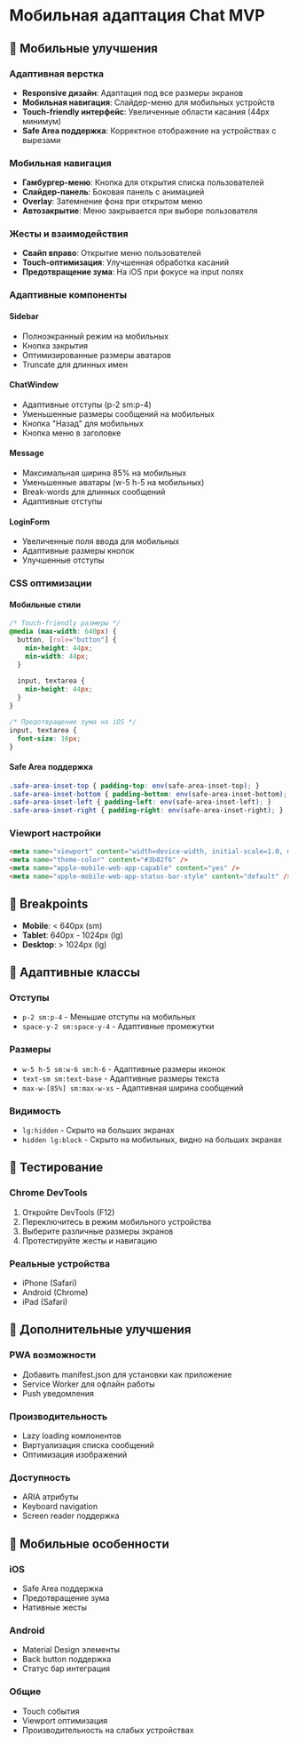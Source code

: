 # Мобильная адаптация Chat MVP

## 📱 Мобильные улучшения

### Адаптивная верстка
- **Responsive дизайн**: Адаптация под все размеры экранов
- **Мобильная навигация**: Слайдер-меню для мобильных устройств
- **Touch-friendly интерфейс**: Увеличенные области касания (44px минимум)
- **Safe Area поддержка**: Корректное отображение на устройствах с вырезами

### Мобильная навигация
- **Гамбургер-меню**: Кнопка для открытия списка пользователей
- **Слайдер-панель**: Боковая панель с анимацией
- **Overlay**: Затемнение фона при открытом меню
- **Автозакрытие**: Меню закрывается при выборе пользователя

### Жесты и взаимодействия
- **Свайп вправо**: Открытие меню пользователей
- **Touch-оптимизация**: Улучшенная обработка касаний
- **Предотвращение зума**: На iOS при фокусе на input полях

### Адаптивные компоненты

#### Sidebar
- Полноэкранный режим на мобильных
- Кнопка закрытия
- Оптимизированные размеры аватаров
- Truncate для длинных имен

#### ChatWindow
- Адаптивные отступы (p-2 sm:p-4)
- Уменьшенные размеры сообщений на мобильных
- Кнопка "Назад" для мобильных
- Кнопка меню в заголовке

#### Message
- Максимальная ширина 85% на мобильных
- Уменьшенные аватары (w-5 h-5 на мобильных)
- Break-words для длинных сообщений
- Адаптивные отступы

#### LoginForm
- Увеличенные поля ввода для мобильных
- Адаптивные размеры кнопок
- Улучшенные отступы

### CSS оптимизации

#### Мобильные стили
```css
/* Touch-friendly размеры */
@media (max-width: 640px) {
  button, [role="button"] {
    min-height: 44px;
    min-width: 44px;
  }
  
  input, textarea {
    min-height: 44px;
  }
}

/* Предотвращение зума на iOS */
input, textarea {
  font-size: 16px;
}
```

#### Safe Area поддержка
```css
.safe-area-inset-top { padding-top: env(safe-area-inset-top); }
.safe-area-inset-bottom { padding-bottom: env(safe-area-inset-bottom); }
.safe-area-inset-left { padding-left: env(safe-area-inset-left); }
.safe-area-inset-right { padding-right: env(safe-area-inset-right); }
```

### Viewport настройки
```html
<meta name="viewport" content="width=device-width, initial-scale=1.0, maximum-scale=1.0, user-scalable=no, viewport-fit=cover" />
<meta name="theme-color" content="#3b82f6" />
<meta name="apple-mobile-web-app-capable" content="yes" />
<meta name="apple-mobile-web-app-status-bar-style" content="default" />
```

## 🎯 Breakpoints

- **Mobile**: < 640px (sm)
- **Tablet**: 640px - 1024px (lg)
- **Desktop**: > 1024px (lg)

## 📐 Адаптивные классы

### Отступы
- `p-2 sm:p-4` - Меньшие отступы на мобильных
- `space-y-2 sm:space-y-4` - Адаптивные промежутки

### Размеры
- `w-5 h-5 sm:w-6 sm:h-6` - Адаптивные размеры иконок
- `text-sm sm:text-base` - Адаптивные размеры текста
- `max-w-[85%] sm:max-w-xs` - Адаптивная ширина сообщений

### Видимость
- `lg:hidden` - Скрыто на больших экранах
- `hidden lg:block` - Скрыто на мобильных, видно на больших экранах

## 🚀 Тестирование

### Chrome DevTools
1. Откройте DevTools (F12)
2. Переключитесь в режим мобильного устройства
3. Выберите различные размеры экранов
4. Протестируйте жесты и навигацию

### Реальные устройства
- iPhone (Safari)
- Android (Chrome)
- iPad (Safari)

## 🔧 Дополнительные улучшения

### PWA возможности
- Добавить manifest.json для установки как приложение
- Service Worker для офлайн работы
- Push уведомления

### Производительность
- Lazy loading компонентов
- Виртуализация списка сообщений
- Оптимизация изображений

### Доступность
- ARIA атрибуты
- Keyboard navigation
- Screen reader поддержка

## 📱 Мобильные особенности

### iOS
- Safe Area поддержка
- Предотвращение зума
- Нативные жесты

### Android
- Material Design элементы
- Back button поддержка
- Статус бар интеграция

### Общие
- Touch события
- Viewport оптимизация
- Производительность на слабых устройствах